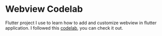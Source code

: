 # Webview Codelab

Flutter project I use to learn how to add and customize webview in flutter application.
I followed this [codelab](https://codelabs.developers.google.com/codelabs/flutter-webview), you can check it out.